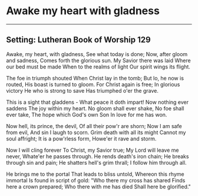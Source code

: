 # Awake my heart with gladness

***

## Setting: Lutheran Book of Worship 129

Awake, my heart, with gladness,
See what today is done;
Now, after gloom and sadness,
Comes forth the glorious sun.
My Savior there was laid
Where our bed must be made
When to the realms of light
Our spirit wings its flight.

The foe in triumph shouted
When Christ lay in the tomb;
But lo, he now is routed,
His boast is turned to gloom.
For Christ again is free;
In glorious victory
He who is strong to save
Has triumphed o'er the grave.

This is a sight that gladdens -
What peace it doth impart!
Now nothing ever saddens
The joy within my heart.
No gloom shall ever shake,
No foe shall ever take,
The hope which God's own Son
In love for me has won.

Now hell, its prince, the devil,
Of all their pow'r are shorn;
Now I am safe from evil,
And sin I laugh to scorn.
Grim death with all its might
Cannot my soul affright;
It is a pow'rless form,
Howe'er it rave and storm.

Now I will cling forever
To Christ, my Savior true;
My Lord will leave me never,
Whate'er he passes through.
He rends death's iron chain;
He breaks through sin and pain;
He shatters hell's grim thrall;
I follow him through all.

He brings me to the portal
That leads to bliss untold,
Whereon this rhyme immortal
Is found in script of gold:
"Who there my cross has shared
Finds here a crown prepared;
Who there with me has died
Shall here be glorified."